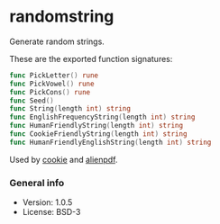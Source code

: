 # randomstring

Generate random strings.

These are the exported function signatures:

```go
func PickLetter() rune
func PickVowel() rune
func PickCons() rune
func Seed()
func String(length int) string
func EnglishFrequencyString(length int) string
func HumanFriendlyString(length int) string
func CookieFriendlyString(length int) string
func HumanFriendlyEnglishString(length int) string
```

Used by [cookie](https://github.com/xyproto/cookie) and [alienpdf](https://github.com/xyproto/alienpdf/).

### General info

* Version: 1.0.5
* License: BSD-3
